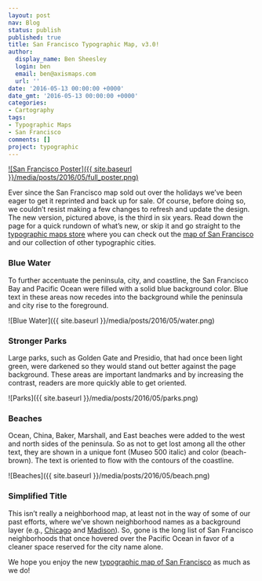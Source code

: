 ```yaml
---
layout: post
nav: Blog
status: publish
published: true
title: San Francisco Typographic Map, v3.0!
author:
  display_name: Ben Sheesley
  login: ben
  email: ben@axismaps.com
  url: ''
date: '2016-05-13 00:00:00 +0000'
date_gmt: '2016-05-13 00:00:00 +0000'
categories:
- Cartography
tags:
- Typographic Maps
- San Francisco
comments: []
project: typographic
---
```

[![San Francisco Poster]({{ site.baseurl }}/media/posts/2016/05/full_poster.png)](http://store.axismaps.com/product/typographic-map-san-francisco)

Ever since the San Francisco map sold out over the holidays we’ve been eager to get it reprinted and back up for sale. Of course, before doing so, we couldn’t resist making a few changes to refresh and update the design. The new version, pictured above, is the third in six years. Read down the page for a quick rundown of what’s new, or skip it and go straight to the [typographic maps store](http://store.axismaps.com) where you can check out the [map of San Francisco](http://store.axismaps.com/product/typographic-map-san-francisco) and our collection of other typographic cities.


### Blue Water
To further accentuate the peninsula, city, and coastline, the San Francisco Bay and Pacific Ocean were filled with a solid blue background color. Blue text in these areas now recedes into the background while the peninsula and city rise to the foreground.

![Blue Water]({{ site.baseurl }}/media/posts/2016/05/water.png)

### Stronger Parks
Large parks, such as Golden Gate and Presidio, that had once been light green, were darkened so they would stand out better against the page background. These areas are important landmarks and by increasing the contrast, readers are more quickly able to get oriented.

![Parks]({{ site.baseurl }}/media/posts/2016/05/parks.png)

### Beaches
Ocean, China, Baker, Marshall, and East beaches were added to the west and north sides of the peninsula. So as not to get lost among all the other text, they are shown in a unique font (Museo 500 italic) and color (beach-brown). The text is oriented to flow with the contours of the coastline.

![Beaches]({{ site.baseurl }}/media/posts/2016/05/beach.png)

### Simplified Title
This isn’t really a neighborhood map, at least not in the way of some of our past efforts, where we’ve shown neighborhood names as a background layer (e.g., [Chicago](http://store.axismaps.com/product/typographic-map-chicago-color) and [Madison](http://store.axismaps.com/product/madison)). So, gone is the long list of San Francisco neighborhoods that once hovered over the Pacific Ocean in favor of a cleaner space reserved for the city name alone.

We hope you enjoy the new [typographic map of San Francisco](http://store.axismaps.com/product/typographic-map-san-francisco) as much as we do!